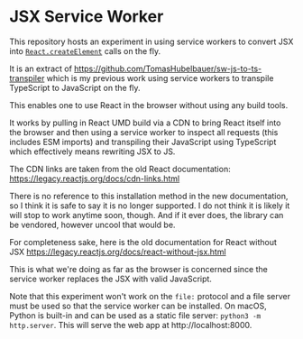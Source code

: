 # JSX Service Worker

This repository hosts an experiment in using service workers to convert JSX into
[`React.createElement`](https://react.dev/reference/react/createElement) calls
on the fly.

It is an extract of https://github.com/TomasHubelbauer/sw-js-to-ts-transpiler
which is my previous work using service workers to transpile TypeScript to
JavaScript on the fly.

This enables one to use React in the browser without using any build tools.

It works by pulling in React UMD build via a CDN to bring React itself into the
browser and then using a service worker to inspect all requests (this includes
ESM imports) and transpiling their JavaScript using TypeScript which effectively
means rewriting JSX to JS.

The CDN links are taken from the old React documentation:
https://legacy.reactjs.org/docs/cdn-links.html

There is no reference to this installation method in the new documentation, so I
think it is safe to say it is no longer supported.
I do not think it is likely it will stop to work anytime soon, though.
And if it ever does, the library can be vendored, however uncool that would be.

For completeness sake, here is the old documentation for React without JSX
https://legacy.reactjs.org/docs/react-without-jsx.html

This is what we're doing as far as the browser is concerned since the service
worker replaces the JSX with valid JavaScript.

Note that this experiment won't work on the `file:` protocol and a file server
must be used so that the service worker can be installed.
On macOS, Python is built-in and can be used as a static file server:
`python3 -m http.server`.
This will serve the web app at http://localhost:8000.
